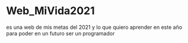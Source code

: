 # Web_MiVida2021
es una web de mis metas del 2021 y lo que quiero aprender en este año para poder en un futuro ser un programador 
